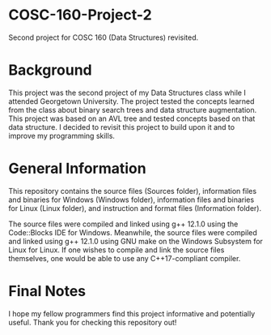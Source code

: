# COSC-160-Project-2
Second project for COSC 160 (Data Structures) revisited.

# Background
This project was the second project of my Data Structures class while I attended Georgetown University. The project tested the concepts learned from the class about binary search trees and data structure augmentation. This project was based on an AVL tree and tested concepts based on that data structure. I decided to revisit this project to build upon it and to improve my programming skills.

# General Information
This repository contains the source files (Sources folder), information files and binaries for Windows (Windows folder), information files and binaries for Linux (Linux folder), and instruction and format files (Information folder).

The source files were compiled and linked using g++ 12.1.0 using the Code::Blocks IDE for Windows. Meanwhile, the source files were compiled and linked using g++ 12.1.0 using GNU make on the
Windows Subsystem for Linux for Linux. If one wishes to compile and link the source files themselves, one would be able to use any C++17-compliant compiler.

# Final Notes
I hope my fellow programmers find this project informative and potentially useful. Thank you for checking this repository out!
